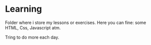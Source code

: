 # Learning
Folder where i store my lessons or exercises.
Here you can fine: some HTML, Css, Javascript atm.

Tring to do more each day.
